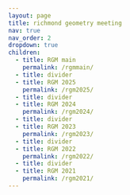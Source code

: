 ```yaml
---
layout: page
title: richmond geometry meeting
nav: true
nav_order: 2
dropdown: true
children:
  - title: RGM main
    permalink: /rgmmain/
  - title: divider
  - title: RGM 2025
    permalink: /rgm2025/
  - title: divider
  - title: RGM 2024
    permalink: /rgm2024/
  - title: divider
  - title: RGM 2023
    permalink: /rgm2023/
  - title: divider
  - title: RGM 2022
    permalink: /rgm2022/
  - title: divider
  - title: RGM 2021
    permalink: /rgm2021/
---
```

